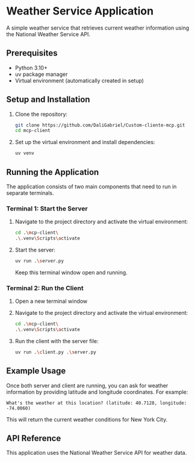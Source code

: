 # Weather Service Application

A simple weather service that retrieves current weather information using the National Weather Service API.

## Prerequisites

- Python 3.10+
- uv package manager
- Virtual environment (automatically created in setup)

## Setup and Installation

1. Clone the repository:
   ```bash
   git clone https://github.com/DaliGabriel/Custom-cliente-mcp.git
   cd mcp-client
   ```

2. Set up the virtual environment and install dependencies:
   ```bash
   uv venv
   ```

## Running the Application

The application consists of two main components that need to run in separate terminals.

### Terminal 1: Start the Server

1. Navigate to the project directory and activate the virtual environment:
   ```bash
   cd .\mcp-client\
   .\.venv\Scripts\activate
   ```

2. Start the server:
   ```bash
   uv run .\server.py
   ```
   Keep this terminal window open and running.

### Terminal 2: Run the Client

1. Open a new terminal window
2. Navigate to the project directory and activate the virtual environment:
   ```bash
   cd .\mcp-client\
   .\.venv\Scripts\activate
   ```

3. Run the client with the server file:
   ```bash
   uv run .\client.py .\server.py
   ```

## Example Usage

Once both server and client are running, you can ask for weather information by providing latitude and longitude coordinates. For example:

```
What's the weather at this location? (latitude: 40.7128, longitude: -74.0060)
```

This will return the current weather conditions for New York City.

## API Reference

This application uses the National Weather Service API for weather data.